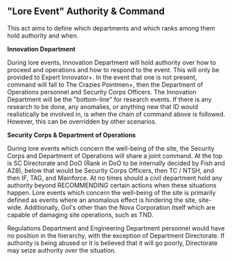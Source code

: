 ## "Lore Event" Authority & Command

This act aims to define which departments and which ranks among them hold authority and when.

**Innovation Department**

During lore events, Innovation Department will hold authority over how to proceed and operations and how to respond to the event. This will only be provided to Expert Innovator+. In the event that one is not present, command will fall to The Crazies Pointmen+, then the Department of Operations personnel and Security Corps Officers.
The Innovation Department will be the "bottom-line" for research events. If there is any research to be done, any anomalies, or anything new that ID would realistically be involved in, is when the chain of command above is followed. However, this can be overridden by other scenarios.

**Security Corps & Department of Operations**

During lore events which concern the well-being of the site, the Security Corps and Department of Operations will share a joint command. At the top is SC Directorate and DoO (Rank in DoO to be internally decided by Fish and A28), below that would be Security Corps Officers, then TC / NTSH, and then IF, TAG, and Mainforce.
At no times should a civil department hold any authority beyond RECOMMENDING certain actions when these situations happen. Lore events which concern the well-being of the site is primarily defined as events where an anomalous effect is hindering the site, site-wide. Additionally, GoI's other than the Nova Corporation itself which are capable of damaging site operations, such as TND.


Regulations Department and Engineering Department personnel would have no position in the hierarchy, with the exception of Department Directorate. If authority is being abused or it is believed that it will go poorly, Directorate may seize authority over the situation.
